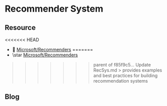 # Recommender System

## Resource
<<<<<<< HEAD
* :star2: [Microsoft/Recommenders](https://github.com/Microsoft/Recommenders)
=======
* \star [Microsoft/Recommenders](https://github.com/Microsoft/Recommenders)
>>>>>>> parent of f85f9c5... Update RecSys.md
    > provides examples and best practices for building recommendation systems

## Blog
